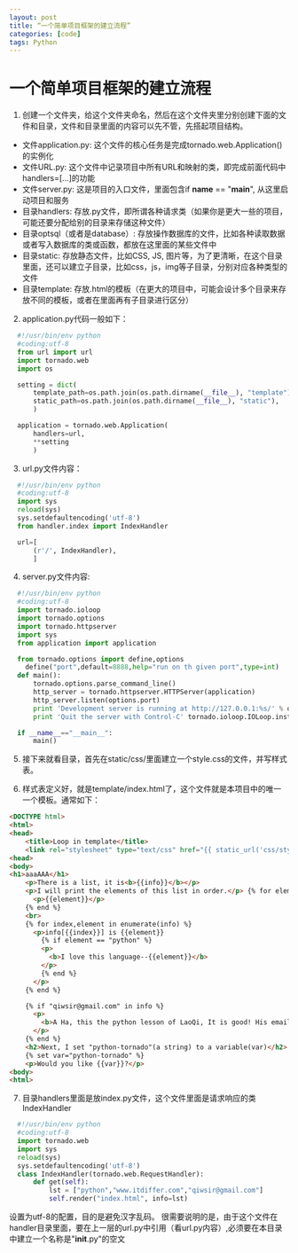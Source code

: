 ```yaml
---
layout: post
title: “一个简单项目框架的建立流程”
categories: [code]
tags: Python
---
```


# 一个简单项目框架的建立流程

1. 创建一个文件夹，给这个文件夹命名，然后在这个文件夹里分别创建下面的文件和目录，文件和目录里面的内容可以先不管，先搭起项目结构。
 - 文件application.py: 这个文件的核心任务是完成tornado.web.Application()的实例化
 - 文件URL.py: 这个文件中记录项目中所有URL和映射的类，即完成前面代码中handlers=[...]的功能
 - 文件server.py: 这是项目的入口文件，里面包含if __name__ == "__main__", 从这里启动项目和服务
 - 目录handlers: 存放.py文件，即所谓各种请求类（如果你是更大一些的项目，可能还要分配给别的目录来存储这种文件）
 - 目录optsql（或者是database）: 存放操作数据库的文件，比如各种读取数据或者写入数据库的类或函数，都放在这里面的某些文件中
 - 目录static: 存放静态文件，比如CSS, JS, 图片等，为了更清晰，在这个目录里面，还可以建立子目录，比如css，js，img等子目录，分别对应各种类型的文件
 - 目录template: 存放.html的模板（在更大的项目中，可能会设计多个目录来存放不同的模板，或者在里面再有子目录进行区分）

2. application.py代码一般如下：
```python
  #!/usr/bin/env python
  #coding:utf-8
  from url import url
  import tornado.web
  import os

  setting = dict(
      template_path=os.path.join(os.path.dirname(__file__), "template"),
      static_path=os.path.join(os.path.dirname(__file__), "static"),
      )

  application = tornado.web.Application(
      handlers=url,
      **setting
      )
```

3. url.py文件内容：
```python
  #!/usr/bin/env python
  #coding:utf-8
  import sys
  reload(sys)
  sys.setdefaultencoding('utf-8')
  from handler.index import IndexHandler

  url=[
      (r'/', IndexHandler),
      ]
```

4. server.py文件内容:
```python
  #!/usr/bin/env python
  #coding:utf-8
  import tornado.ioloop
  import tornado.options
  import tornado.httpserver
  import sys
  from application import application

  from tornado.options import define,options
    define("port",default=8888,help="run on th given port",type=int)
  def main():
      tornado.options.parse_command_line()
      http_server = tornado.httpserver.HTTPServer(application)
      http_server.listen(options.port)
      print 'Development server is running at http://127.0.0.1:%s/' % options.port
      print 'Quit the server with Control-C' tornado.ioloop.IOLoop.instance().start()

  if __name__=="__main__":
      main()
```

5. 接下来就看目录，首先在static/css/里面建立一个style.css的文件，并写样式表。

6. 样式表定义好，就是template/index.html了，这个文件就是本项目中的唯一一个模板。通常如下：
```html
<DOCTYPE html>
<html>
<head>
    <title>Loop in template</title>
    <link rel="stylesheet" type="text/css" href="{{ static_url('css/style.css')}}">
<head>
<body>
<h1>aaaAAA</h1>
    <p>There is a list, it is<b>{{info}}</b></p>
    <p>I will print the elements of this list in order.</p> {% for element in info %}
      <p>{{element}}</p>
    {% end %}
    <br>
    {% for index,element in enumerate(info) %}
      <p>info[{{index}}] is {{element}}
        {% if element == "python" %}
        <p>
          <b>I love this language--{{element}}</b>
        </p>
        {% end %}
      </p>
    {% end %}

    {% if "qiwsir@gmail.com" in info %}
      <p>
        <b>A Ha, this the python lesson of LaoQi, It is good! His email is {{info[2]}}</b>
      </p>
    {% end %}
    <h2>Next, I set "python-tornado"(a string) to a variable(var)</h2>
    {% set var="python-tornado" %}
    <p>Would you like {{var}}?</p>
<body>
<html>
```

7. 目录handlers里面是放index.py文件，这个文件里面是请求响应的类IndexHandler
```python
  #!/usr/bin/env python
  #coding:utf-8
  import tornado.web
  import sys
  reload(sys)
  sys.setdefaultencoding('utf-8')
  class IndexHandler(tornado.web.RequestHandler):
      def get(self):
          lst = ["python","www.itdiffer.com","qiwsir@gmail.com"]
          self.render("index.html", info=lst)
```
设置为utf-8的配置，目的是避免汉字乱码。
很需要说明的是，由于这个文件在handler目录里面，要在上一层的url.py中引用（看url.py内容）,必须要在本目录中建立一个名称是"__init__.py"的空文
